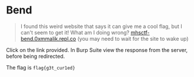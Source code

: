 # Bend

> I found this weird website that says it can give me a cool flag, but I can't seem to get it! What am I doing wrong? [mhsctf-bend.0xmmalik.repl.co](https://mhsctf-bend.0xmmalik.repl.co/) (you may need to wait for the site to wake up)

Click on the link provided. In Burp Suite view the response from the server, before being redirected.

The flag is `flag{g3t_cur1ed}`
